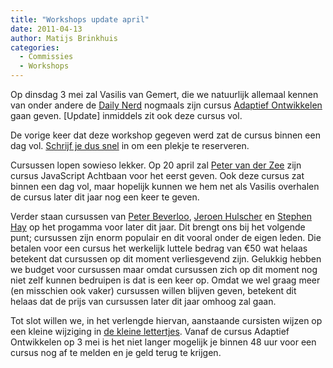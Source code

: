 ```yaml
---
title: "Workshops update april"
date: 2011-04-13
author: Matijs Brinkhuis
categories: 
  - Commissies
  - Workshops
---
```

Op dinsdag 3 mei zal Vasilis van Gemert, die we natuurlijk allemaal kennen van onder andere de [Daily Nerd](http://dailynerd.nl/) nogmaals zijn cursus [Adaptief Ontwikkelen](/cursussen/adaptief-ontwikkelen-vasilis-van-gemert) gaan geven. [Update] inmiddels zit ook deze cursus vol.

De vorige keer dat deze workshop gegeven werd zat de cursus binnen een dag vol. [Schrijf je dus snel](/workshops/adaptief-ontwikkelen-vasilis-van-gemert#formulier-1) in om een plekje te reserveren.

Cursussen lopen sowieso lekker. Op 20 april zal [Peter van der Zee](http://qfox.nl) zijn cursus JavaScript Achtbaan voor het eerst geven. Ook deze cursus zat binnen een dag vol, maar hopelijk kunnen we hem net als Vasilis overhalen de cursus later dit jaar nog een keer te geven.

Verder staan cursussen van [Peter Beverloo](http://peter.sh), [Jeroen Hulscher](http://jeroenhulscher.nl) en [Stephen Hay](http://the-haystack.com) op het progamma voor later dit jaar. Dit brengt ons bij het volgende punt; cursussen zijn enorm populair en dit vooral onder de eigen leden. Die betalen voor een cursus het werkelijk luttele bedrag van €50 wat helaas betekent dat cursussen op dit moment verliesgevend zijn. Gelukkig hebben we budget voor cursussen maar omdat cursussen zich op dit moment nog niet zelf kunnen bedruipen is dat is een keer op. Omdat we wel graag meer (en misschien ook vaker) cursussen willen blijven geven, betekent dit helaas dat de prijs van cursussen later dit jaar omhoog zal gaan.

Tot slot willen we, in het verlengde hiervan, aanstaande cursisten wijzen op een kleine wijziging in [de kleine lettertjes](/cursussen/voor-cursisten). Vanaf de cursus Adaptief Ontwikkelen op 3 mei is het niet langer mogelijk je binnen 48 uur voor een cursus nog af te melden en je geld terug te krijgen.
